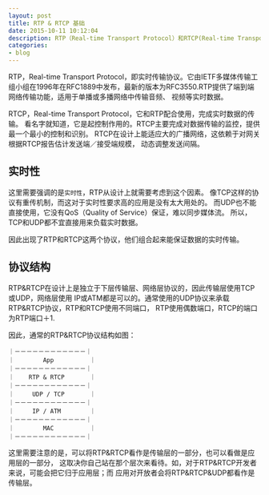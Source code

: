 ```yaml
---
layout: post
title: RTP & RTCP 基础
date: 2015-10-11 10:12:04
description: RTP（Real-time Transport Protocol）和RTCP(Real-time Transport Control Protocol)是在RFC3550中定义的一对网络传输协议协议，两者相互配合完成数据传输。
categories:
- blog
---
```


RTP，Real-time Transport Protocol，即实时传输协议。它由IETF多媒体传输工组小组在1996年在RFC1889中发布，最新的版本为RFC3550.RTP提供了端到端网络传输功能，适用于单播或多播网络中传输音频、
视频等实时数据。

RTCP，Real-time Transport Protocol，它和RTP配合使用，完成实时数据的传输。
看名字就知道，它是起控制作用的。RTCP主要完成对数据传输的监控，提供最一个最小的控制和识别。
RTCP在设计上能适应大的广播网络，这依赖于对网关根据RTCP报告估计发送端／接受端规模，
动态调整发送间隔。

## 实时性
这里需要强调的是`实时性`，RTP从设计上就需要考虑到这个因素。
像TCP这样的协议有重传机制，而这对于实时性要求高的应用是没有太大用处的。
而UDP也不能直接使用，它没有QoS（Quality of Service）保证，难以同步媒体流。
所以，TCP和UDP都不宜直接用来负载实时数据。

因此出现了RTP和RTCP这两个协议，他们组合起来能保证数据的实时传输。

## 协议结构
RTP&RTCP在设计上是独立于下层传输层、网络层协议的，因此传输层使用TCP或UDP，网络层使用
IP或ATM都是可以的。通常使用的UDP协议来承载RTP&RTCP协议，RTP和RTCP使用不同端口，
RTP使用偶数端口，RTCP的端口为RTP端口＋1.

因此，通常的RTP&RTCP协议结构如图：
```
｜－－－－－－－－－－－－｜
｜        App          ｜
｜－－－－－－－－－－－－｜
｜    RTP & RTCP       ｜
｜－－－－－－－－－－－－｜
｜     UDP / TCP       ｜
｜－－－－－－－－－－－－｜
｜     IP / ATM        ｜
｜－－－－－－－－－－－－｜
｜        MAC          ｜
｜－－－－－－－－－－－－｜
```

这里需要注意的是，可以将RTP&RTCP看作是传输层的一部分，也可以看做是应用层的一部分，
这取决你自己站在那个层次来看待。如，对于RTP&RTCP开发者来说，可能会把它归于应用层；而
应用对开放者会将RTP&RTCP&UDP都看作是传输层。
